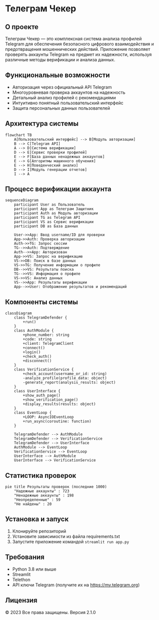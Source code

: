 
# Телеграм Чекер

## О проекте

Телеграм Чекер — это комплексная система анализа профилей Telegram для обеспечения безопасного цифрового взаимодействия и предотвращения мошеннических действий. Приложение позволяет проверять аккаунты Telegram на предмет их надежности, используя различные методы верификации и анализа данных.

## Функциональные возможности

- Авторизация через официальный API Telegram
- Многоуровневая проверка аккаунтов на надежность
- Детальный анализ профилей с рекомендациями
- Интуитивно понятный пользовательский интерфейс
- Защита персональных данных пользователей

## Архитектура системы

```mermaid
flowchart TB
    A[Пользовательский интерфейс] --> B[Модуль авторизации]
    B --> C[Telegram API]
    A --> D[Система верификации]
    D --> E[Сервис проверки профилей]
    E --> F[База данных ненадежных аккаунтов]
    E --> G[Алгоритмы машинного обучения]
    E --> H[Поведенческий анализ]
    D --> I[Модуль генерации отчетов]
    I --> A
```

## Процесс верификации аккаунта

```mermaid
sequenceDiagram
    participant User as Пользователь
    participant App as Телеграм Защитник
    participant Auth as Модуль авторизации
    participant TG as Telegram API
    participant VS as Сервис верификации
    participant DB as База данных

    User->>App: Ввод username/ID для проверки
    App->>Auth: Проверка авторизации
    Auth->>TG: Запрос сессии
    TG-->>Auth: Подтверждение
    Auth-->>App: Авторизован
    App->>VS: Запрос на верификацию
    VS->>DB: Поиск в базе данных
    VS->>TG: Получение информации о профиле
    DB-->>VS: Результаты поиска
    TG-->>VS: Информация о профиле
    VS->>VS: Анализ данных
    VS-->>App: Результаты верификации
    App-->>User: Отображение результатов и рекомендаций
```

## Компоненты системы

```mermaid
classDiagram
    class TelegramDefender {
        +run()
    }
    class AuthModule {
        +phone_number: string
        +code: string
        +client: TelegramClient
        +connect()
        +login()
        +check_auth()
        +disconnect()
    }
    class VerificationService {
        +check_account(username_or_id: string)
        -analyze_profile(profile_data: object)
        -generate_report(analysis_results: object)
    }
    class UserInterface {
        +show_auth_page()
        +show_verification_page()
        +display_results(results: object)
    }
    class EventLoop {
        +LOOP: AsyncIOEventLoop
        +run_async(coroutine: function)
    }
    
    TelegramDefender --> AuthModule
    TelegramDefender --> VerificationService
    TelegramDefender --> UserInterface
    AuthModule --> EventLoop
    VerificationService --> EventLoop
    UserInterface --> AuthModule
    UserInterface --> VerificationService
```

## Статистика проверок

```mermaid
pie title Результаты проверок (последние 1000)
    "Надежные аккаунты" : 723
    "Ненадежные аккаунты" : 198
    "Неопределенные" : 59
    "Не найдены" : 20
```

## Установка и запуск

1. Клонируйте репозиторий
2. Установите зависимости из файла requirements.txt
3. Запустите приложение командой `streamlit run app.py`

## Требования

- Python 3.8 или выше
- Streamlit
- Telethon
- API ключи Telegram (получите их на https://my.telegram.org)

## Лицензия

© 2023 Все права защищены. Версия 2.1.0
